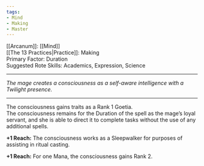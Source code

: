 ```yaml
---
tags:
- Mind
- Making
- Master
---
```


[[Arcanum]]: [[Mind]]\
[[The 13 Practices|Practice]]: Making\
Primary Factor: Duration\
Suggested Rote Skills: Academics, Expression, Science

---

_The mage creates a consciousness as a self-aware intelligence with a Twilight presence._

---

The consciousness gains traits as a Rank 1 Goetia.\
The consciousness remains for the Duration of the spell as the mage’s loyal servant, and she is able to direct it to complete tasks without the use of any additional spells.

**+1 Reach:** The consciousness works as a Sleepwalker for purposes of assisting in ritual casting.

**+1 Reach:** For one Mana, the consciousness gains Rank 2.